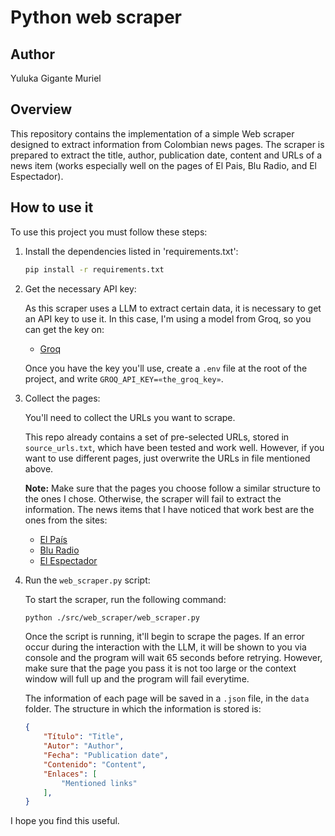 # Python web scraper

## Author

Yuluka Gigante Muriel


## Overview

This repository contains the implementation of a simple Web scraper designed to extract information from Colombian news pages. The scraper is prepared to extract the title, author, publication date, content and URLs of a news item (works especially well on the pages of El Pais, Blu Radio, and El Espectador).


## How to use it

To use this project you must follow these steps:

1. Install the dependencies listed in 'requirements.txt':

    ```bash
    pip install -r requirements.txt
    ```

2. Get the necessary API key:

    As this scraper uses a LLM to extract certain data, it is necessary to get an API key to use it. In this case, I'm using a model from Groq, so you can get the key on:

    - [Groq](https://console.groq.com/keys)

    Once you have the key you'll use, create a `.env` file at the root of the project, and write `GROQ_API_KEY=«the_groq_key»`.

3. Collect the pages:

    You'll need to collect the URLs you want to scrape. 

    This repo already contains a set of pre-selected URLs, stored in `source_urls.txt`, which have been tested and work well. However, if you want to use different pages, just overwrite the URLs in file mentioned above.

    **Note:** Make sure that the pages you choose follow a similar structure to the ones I chose. Otherwise, the scraper will fail to extract the information. The news items that I have noticed that work best are the ones from the sites:

    - [El País](https://www.elpais.com.co)
    - [Blu Radio](https://www.bluradio.com)
    - [El Espectador](https://www.elespectador.com)

4. Run the `web_scraper.py` script:

    To start the scraper, run the following command:

    ```bash
    python ./src/web_scraper/web_scraper.py
    ```

    Once the script is running, it'll begin to scrape the pages. If an error occur during the interaction with the LLM, it will be shown to you via console and the program will wait 65 seconds before retrying. However, make sure that the page you pass it is not too large or the context window will full up and the program will fail everytime.

    The information of each page will be saved in a `.json` file, in the `data` folder. The structure in which the information is stored is:

    ```json
    {
        "Título": "Title",
        "Autor": "Author",
        "Fecha": "Publication date",
        "Contenido": "Content",
        "Enlaces": [
            "Mentioned links"
        ],
    }
    ```


I hope you find this useful.